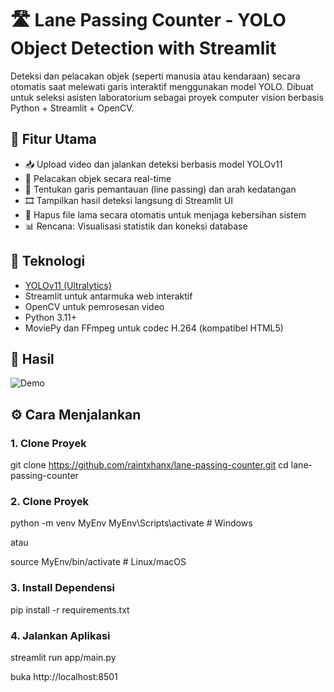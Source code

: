 # 🛣️ Lane Passing Counter - YOLO Object Detection with Streamlit

Deteksi dan pelacakan objek (seperti manusia atau kendaraan) secara otomatis saat melewati garis interaktif menggunakan model YOLO. Dibuat untuk seleksi asisten laboratorium sebagai proyek computer vision berbasis Python + Streamlit + OpenCV.

## 🚀 Fitur Utama

- 📥 Upload video dan jalankan deteksi berbasis model YOLOv11
- 🧠 Pelacakan objek secara real-time
- 🎯 Tentukan garis pemantauan (line passing) dan arah kedatangan
- 🎞️ Tampilkan hasil deteksi langsung di Streamlit UI
- 🧹 Hapus file lama secara otomatis untuk menjaga kebersihan sistem
- 📊 Rencana: Visualisasi statistik dan koneksi database

## 🧩 Teknologi

- [YOLOv11 (Ultralytics)](https://github.com/ultralytics/ultralytics)
- Streamlit untuk antarmuka web interaktif
- OpenCV untuk pemrosesan video
- Python 3.11+
- MoviePy dan FFmpeg untuk codec H.264 (kompatibel HTML5)

## 📸 Hasil

![Demo](assets/output_333883cc2572432d8a2fb024526aefb0_h264.gif)


## ⚙️ Cara Menjalankan

### 1. Clone Proyek

git clone https://github.com/raintxhanx/lane-passing-counter.git
cd lane-passing-counter 

### 2. Clone Proyek

python -m venv MyEnv
MyEnv\Scripts\activate     # Windows

atau

source MyEnv/bin/activate  # Linux/macOS

### 3. Install Dependensi

pip install -r requirements.txt

### 4. Jalankan Aplikasi
streamlit run app/main.py

buka http://localhost:8501